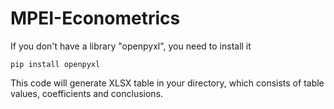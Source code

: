 # MPEI-Econometrics

If you don't have a library "openpyxl", you need to install it

```
pip install openpyxl
```
This code will generate XLSX table in your directory, which consists of table values, coefficients and conclusions.
